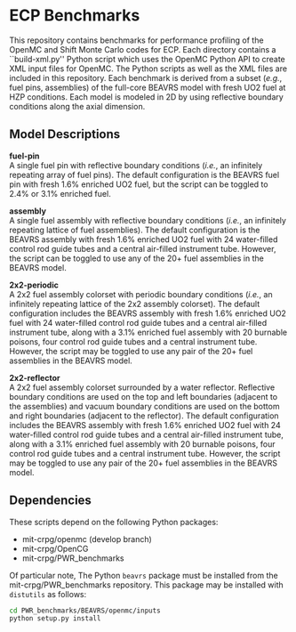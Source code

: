 ECP Benchmarks
==============

This repository contains benchmarks for performance profiling of the OpenMC
and Shift Monte Carlo codes for ECP. Each directory contains a ``build-xml.py''
Python script which uses the OpenMC Python API to create XML input files for
OpenMC. The Python scripts as well as the XML files are included in this repository.
Each benchmark is derived from a subset (*e.g.*, fuel pins, assemblies) of the
full-core BEAVRS model with fresh UO2 fuel at HZP conditions. Each model is modeled
in 2D by using reflective boundary conditions along the axial dimension.

Model Descriptions
------------------

**fuel-pin**  
A single fuel pin with reflective boundary conditions (*i.e.*, an infinitely repeating
array of fuel pins). The default configuration is the BEAVRS fuel pin with fresh 1.6\%
enriched UO2 fuel, but the script can be toggled to 2.4\% or 3.1\% enriched fuel.

**assembly**  
A single fuel assembly with reflective boundary conditions (*i.e.*, an infinitely
repeating lattice of fuel assemblies). The default configuration is the BEAVRS assembly
with fresh 1.6\% enriched UO2 fuel with 24 water-filled control rod guide tubes and a
central air-filled instrument tube. However, the script can be toggled to use any of
the 20+ fuel assemblies in the BEAVRS model.

**2x2-periodic**  
A 2x2 fuel assembly colorset with periodic boundary conditions (*i.e.*, an infinitely
repeating lattice of the 2x2 assembly colorset). The default configuration includes the
BEAVRS assembly with fresh 1.6\% enriched UO2 fuel with 24 water-filled control rod guide
tubes and a central air-filled instrument tube, along with a 3.1\% enriched fuel assembly
with 20 burnable poisons, four control rod guide tubes and a central instrument tube.
However, the script may be toggled to use any pair of the 20+ fuel assemblies in the
BEAVRS model.

**2x2-reflector**  
A 2x2 fuel assembly colorset surrounded by a water reflector. Reflective boundary
conditions are used on the top and left boundaries (adjacent to the assemblies) and
vacuum boundary conditions are used on the bottom and right boundaries (adjacent to the
reflector).  The default configuration includes the BEAVRS assembly with fresh 1.6\%
enriched UO2 fuel with 24 water-filled control rod guide tubes and a central air-filled
instrument tube, along with a 3.1\% enriched fuel assembly with 20 burnable poisons, four
control rod guide tubes and a central instrument tube. However, the script may be toggled
to use any pair of the 20+ fuel assemblies in the BEAVRS model.

Dependencies
------------

These scripts depend on the following Python packages:

* mit-crpg/openmc (develop branch)
* mit-crpg/OpenCG
* mit-crpg/PWR_benchmarks

Of particular note, The Python ``beavrs`` package must be installed from the
mit-crpg/PWR_benchmarks repository. This package may be installed with
``distutils`` as follows:

```bash
cd PWR_benchmarks/BEAVRS/openmc/inputs
python setup.py install
```
